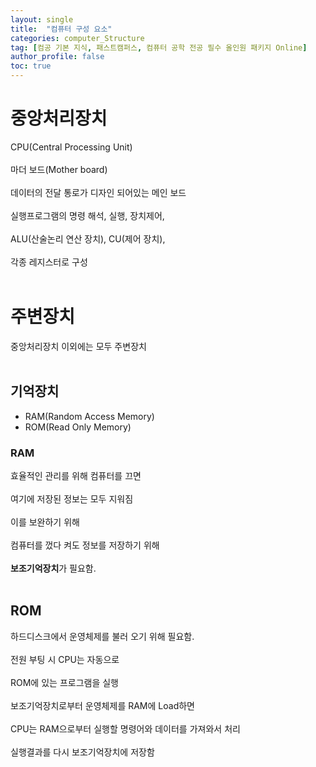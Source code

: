 ```yaml
---
layout: single
title:  "컴퓨터 구성 요소"
categories: computer_Structure
tag: [컴공 기본 지식, 패스트캠퍼스, 컴퓨터 공학 전공 필수 올인원 패키지 Online]
author_profile: false
toc: true
---
```


# 중앙처리장치
CPU(Central Processing Unit)<br><br>
마더 보드(Mother board)<br><br>
데이터의 전달 통로가 디자인 되어있는 메인 보드<br><br>
실행프로그램의 명령 해석, 실행, 장치제어,<br><br>
ALU(산술논리 연산 장치), CU(제어 장치),<br><br>
각종 레지스터로 구성<br><br>

# 주변장치
중앙처리장치 이외에는 모두 주변장치<br><br>
## 기억장치
<ul>
<li>RAM(Random Access Memory)</li>
<li>ROM(Read Only Memory)</li>
</ul>

### RAM
효율적인 관리를 위해 컴퓨터를 끄면<br><br>
여기에 저장된 정보는 모두 지워짐<br><br>
이를 보완하기 위해<br><br>
컴퓨터를 껐다 켜도 정보를 저장하기 위해<br><br>
**보조기억장치**가 필요함.<br><br>

## ROM
하드디스크에서 운영체제를 불러 오기 위해 필요함.<br><br>
전원 부팅 시 CPU는 자동으로<br><br>
ROM에 있는 프로그램을 실행<br><br>
보조기억장치로부터 운영체제를 RAM에 Load하면<br><br>
CPU는 RAM으로부터 실행할 명령어와 데이터를 가져와서 처리<br><br>
실행결과를 다시 보조기억장치에 저장함<br><br>




